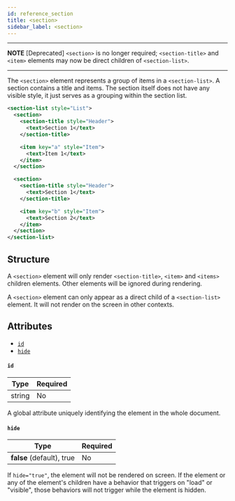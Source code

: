 ```yaml
---
id: reference_section
title: <section>
sidebar_label: <section>
---
```


---

**NOTE**
[Deprecated]
`<section>` is no longer required; `<section-title>` and `<item>` elements may now be direct children of `<section-list>`.

---

The `<section>` element represents a group of items in a `<section-list>`. A section contains a title and items. The section itself does not have any visible style, it just serves as a grouping within the section list.

```xml
<section-list style="List">
  <section>
    <section-title style="Header">
      <text>Section 1</text>
    </section-title>

    <item key="a" style="Item">
      <text>Item 1</text>
    </item>
  </section>

  <section>
    <section-title style="Header">
      <text>Section 1</text>
    </section-title>

    <item key="b" style="Item">
      <text>Section 2</text>
    </item>
  </section>
</section-list>
```

## Structure

A `<section>` element will only render `<section-title>`, `<item>` and `<items>` children elements. Other elements will be ignored during rendering.

A `<section>` element can only appear as a direct child of a `<section-list>` element. It will not render on the screen in other contexts.

## Attributes

- [`id`](#id)
- [`hide`](#hide)

#### `id`

| Type   | Required |
| ------ | -------- |
| string | No       |

A global attribute uniquely identifying the element in the whole document.

#### `hide`

| Type                      | Required |
| ------------------------- | -------- |
| **false** (default), true | No       |

If `hide="true"`, the element will not be rendered on screen. If the element or any of the element's children have a behavior that triggers on "load" or "visible", those behaviors will not trigger while the element is hidden.
